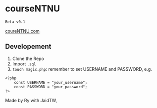 courseNTNU
====

`Beta v0.1`

[coureNTNU.com](courseNTNU.com)



Developement
----

1. Clone the Repo
2. Import `.sql`
3. `touch magic.php`: remember to set USERNAME and PASSWORD, e.g.
```
<?php
	const USERNAME = "your_username";
	const PASSWORD = "your_password";
?>
```

<!--
Licence
----
-->


Made by Ry with JaidTW,
